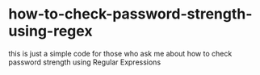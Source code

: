 # how-to-check-password-strength-using-regex
this is just a simple code for those who ask me about how to check password strength using Regular Expressions
